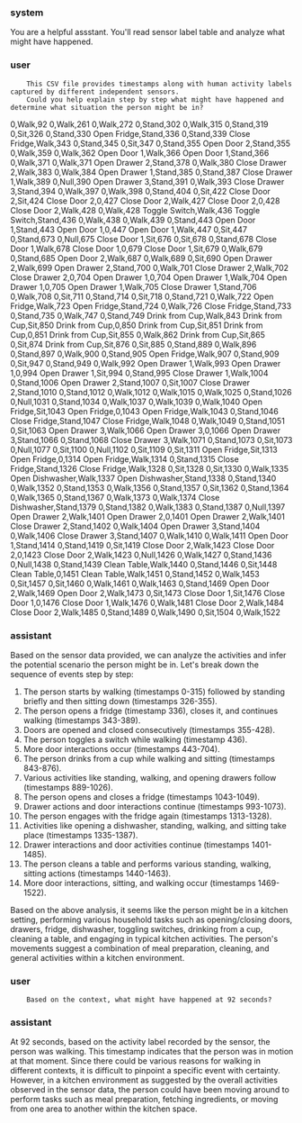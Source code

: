 ### system
You are a helpful assstant. You'll read sensor label table and analyze what might have happened.
### user

        This CSV file provides timestamps along with human activity labels captured by different independent sensors.
        Could you help explain step by step what might have happened and determine what situation the person might be in?
    
0,Walk,92
0,Walk,261
0,Walk,272
0,Stand,302
0,Walk,315
0,Stand,319
0,Sit,326
0,Stand,330
Open Fridge,Stand,336
0,Stand,339
Close Fridge,Walk,343
0,Stand,345
0,Sit,347
0,Stand,355
Open Door 2,Stand,355
0,Walk,359
0,Walk,362
Open Door 1,Walk,366
Open Door 1,Stand,366
0,Walk,371
0,Walk,371
Open Drawer 2,Stand,378
0,Walk,380
Close Drawer 2,Walk,383
0,Walk,384
Open Drawer 1,Stand,385
0,Stand,387
Close Drawer 1,Walk,389
0,Null,390
Open Drawer 3,Stand,391
0,Walk,393
Close Drawer 3,Stand,394
0,Walk,397
0,Walk,398
0,Stand,404
0,Sit,422
Close Door 2,Sit,424
Close Door 2,0,427
Close Door 2,Walk,427
Close Door 2,0,428
Close Door 2,Walk,428
0,Walk,428
Toggle Switch,Walk,436
Toggle Switch,Stand,436
0,Walk,438
0,Walk,439
0,Stand,443
Open Door 1,Stand,443
Open Door 1,0,447
Open Door 1,Walk,447
0,Sit,447
0,Stand,673
0,Null,675
Close Door 1,Sit,676
0,Sit,678
0,Stand,678
Close Door 1,Walk,678
Close Door 1,0,679
Close Door 1,Sit,679
0,Walk,679
0,Stand,685
Open Door 2,Walk,687
0,Walk,689
0,Sit,690
Open Drawer 2,Walk,699
Open Drawer 2,Stand,700
0,Walk,701
Close Drawer 2,Walk,702
Close Drawer 2,0,704
Open Drawer 1,0,704
Open Drawer 1,Walk,704
Open Drawer 1,0,705
Open Drawer 1,Walk,705
Close Drawer 1,Stand,706
0,Walk,708
0,Sit,711
0,Stand,714
0,Sit,718
0,Stand,721
0,Walk,722
Open Fridge,Walk,723
Open Fridge,Stand,724
0,Walk,726
Close Fridge,Stand,733
0,Stand,735
0,Walk,747
0,Stand,749
Drink from Cup,Walk,843
Drink from Cup,Sit,850
Drink from Cup,0,850
Drink from Cup,Sit,851
Drink from Cup,0,851
Drink from Cup,Sit,855
0,Walk,862
Drink from Cup,Sit,865
0,Sit,874
Drink from Cup,Sit,876
0,Sit,885
0,Stand,889
0,Walk,896
0,Stand,897
0,Walk,900
0,Stand,905
Open Fridge,Walk,907
0,Stand,909
0,Sit,947
0,Stand,949
0,Walk,992
Open Drawer 1,Walk,993
Open Drawer 1,0,994
Open Drawer 1,Sit,994
0,Stand,995
Close Drawer 1,Walk,1004
0,Stand,1006
Open Drawer 2,Stand,1007
0,Sit,1007
Close Drawer 2,Stand,1010
0,Stand,1012
0,Walk,1012
0,Walk,1015
0,Walk,1025
0,Stand,1026
0,Null,1031
0,Stand,1034
0,Walk,1037
0,Walk,1039
0,Walk,1040
Open Fridge,Sit,1043
Open Fridge,0,1043
Open Fridge,Walk,1043
0,Stand,1046
Close Fridge,Stand,1047
Close Fridge,Walk,1048
0,Walk,1049
0,Stand,1051
0,Sit,1063
Open Drawer 3,Walk,1066
Open Drawer 3,0,1066
Open Drawer 3,Stand,1066
0,Stand,1068
Close Drawer 3,Walk,1071
0,Stand,1073
0,Sit,1073
0,Null,1077
0,Sit,1100
0,Null,1102
0,Sit,1109
0,Sit,1311
Open Fridge,Sit,1313
Open Fridge,0,1314
Open Fridge,Walk,1314
0,Stand,1315
Close Fridge,Stand,1326
Close Fridge,Walk,1328
0,Sit,1328
0,Sit,1330
0,Walk,1335
Open Dishwasher,Walk,1337
Open Dishwasher,Stand,1338
0,Stand,1340
0,Walk,1352
0,Stand,1353
0,Walk,1356
0,Stand,1357
0,Sit,1362
0,Stand,1364
0,Walk,1365
0,Stand,1367
0,Walk,1373
0,Walk,1374
Close Dishwasher,Stand,1379
0,Stand,1382
0,Walk,1383
0,Stand,1387
0,Null,1397
Open Drawer 2,Walk,1401
Open Drawer 2,0,1401
Open Drawer 2,Walk,1401
Close Drawer 2,Stand,1402
0,Walk,1404
Open Drawer 3,Stand,1404
0,Walk,1406
Close Drawer 3,Stand,1407
0,Walk,1410
0,Walk,1411
Open Door 1,Stand,1414
0,Stand,1419
0,Sit,1419
Close Door 2,Walk,1423
Close Door 2,0,1423
Close Door 2,Walk,1423
0,Null,1426
0,Walk,1427
0,Stand,1436
0,Null,1438
0,Stand,1439
Clean Table,Walk,1440
0,Stand,1446
0,Sit,1448
Clean Table,0,1451
Clean Table,Walk,1451
0,Stand,1452
0,Walk,1453
0,Sit,1457
0,Sit,1460
0,Walk,1461
0,Walk,1463
0,Stand,1469
Open Door 2,Walk,1469
Open Door 2,Walk,1473
0,Sit,1473
Close Door 1,Sit,1476
Close Door 1,0,1476
Close Door 1,Walk,1476
0,Walk,1481
Close Door 2,Walk,1484
Close Door 2,Walk,1485
0,Stand,1489
0,Walk,1490
0,Sit,1504
0,Walk,1522

### assistant
Based on the sensor data provided, we can analyze the activities and infer the potential scenario the person might be in. Let's break down the sequence of events step by step:

1. The person starts by walking (timestamps 0-315) followed by standing briefly and then sitting down (timestamps 326-355).
2. The person opens a fridge (timestamp 336), closes it, and continues walking (timestamps 343-389).
3. Doors are opened and closed consecutively (timestamps 355-428).
4. The person toggles a switch while walking (timestamp 436).
5. More door interactions occur (timestamps 443-704).
6. The person drinks from a cup while walking and sitting (timestamps 843-876).
7. Various activities like standing, walking, and opening drawers follow (timestamps 889-1026).
8. The person opens and closes a fridge (timestamps 1043-1049).
9. Drawer actions and door interactions continue (timestamps 993-1073).
10. The person engages with the fridge again (timestamps 1313-1328).
11. Activities like opening a dishwasher, standing, walking, and sitting take place (timestamps 1335-1387).
12. Drawer interactions and door activities continue (timestamps 1401-1485).
13. The person cleans a table and performs various standing, walking, sitting actions (timestamps 1440-1463).
14. More door interactions, sitting, and walking occur (timestamps 1469-1522).

Based on the above analysis, it seems like the person might be in a kitchen setting, performing various household tasks such as opening/closing doors, drawers, fridge, dishwasher, toggling switches, drinking from a cup, cleaning a table, and engaging in typical kitchen activities. The person's movements suggest a combination of meal preparation, cleaning, and general activities within a kitchen environment.
### user

        Based on the context, what might have happened at 92 seconds?
    
### assistant
At 92 seconds, based on the activity label recorded by the sensor, the person was walking. This timestamp indicates that the person was in motion at that moment. Since there could be various reasons for walking in different contexts, it is difficult to pinpoint a specific event with certainty. However, in a kitchen environment as suggested by the overall activities observed in the sensor data, the person could have been moving around to perform tasks such as meal preparation, fetching ingredients, or moving from one area to another within the kitchen space.
